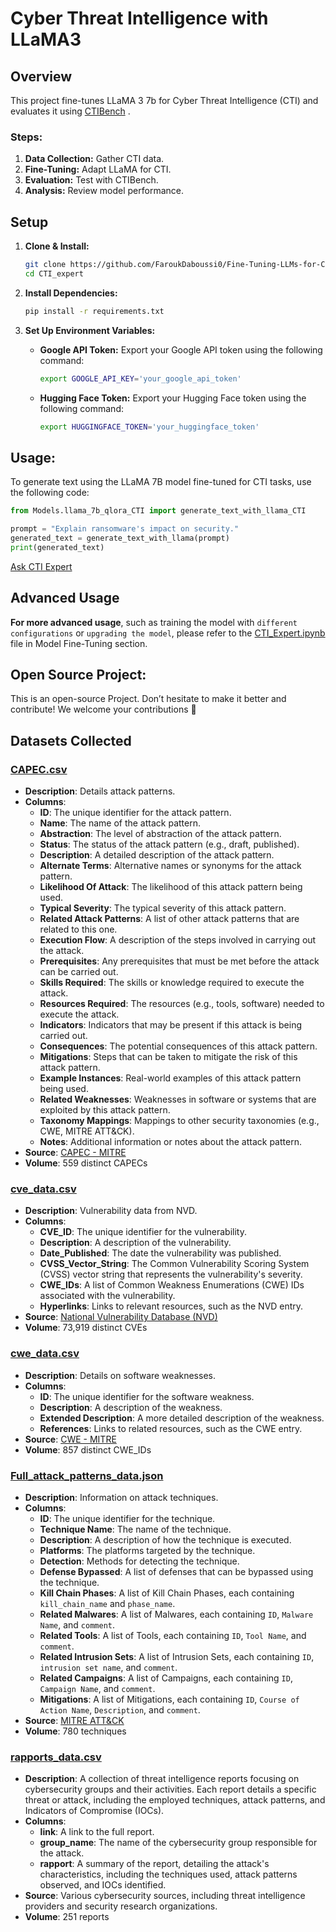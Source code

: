 # Cyber Threat Intelligence with LLaMA3

## Overview
This project fine-tunes LLaMA 3 7b for Cyber Threat Intelligence (CTI) and evaluates it using [CTIBench](CTIBench%20Paper.pdf)
 .

### Steps:
1. **Data Collection:** Gather CTI data.
2. **Fine-Tuning:** Adapt LLaMA for CTI.
3. **Evaluation:** Test with CTIBench.
4. **Analysis:** Review model performance.



## Setup

1. **Clone & Install:**

    ```bash
    git clone https://github.com/FaroukDaboussi0/Fine-Tuning-LLMs-for-Cyber-Threat-Intelligence.git
    cd CTI_expert
    ```

2. **Install Dependencies:**

    ```bash
    pip install -r requirements.txt
    ```

3. **Set Up Environment Variables:**

    - **Google API Token:** Export your Google API token using the following command:

      ```bash
      export GOOGLE_API_KEY='your_google_api_token'
      ```

    - **Hugging Face Token:** Export your Hugging Face token using the following command:

      ```bash
      export HUGGINGFACE_TOKEN='your_huggingface_token'
      ```


## Usage:
To generate text using the LLaMA 7B model fine-tuned for CTI tasks, use the following code:

```python
from Models.llama_7b_qlora_CTI import generate_text_with_llama_CTI

prompt = "Explain ransomware's impact on security."
generated_text = generate_text_with_llama(prompt)
print(generated_text)
```
[Ask CTI Expert](Ask_cti__expert.ipynb)
## Advanced Usage
**For more advanced usage**, such as training the model with `different configurations` or `upgrading the model`, please refer to the [CTI_Expert.ipynb](CTI_Expert.ipynb) file in Model Fine-Tuning section.

## Open Source Project:
This is an open-source Project. Don’t hesitate to make it better and contribute! We welcome your contributions 🚀

## Datasets Collected

### [CAPEC.csv](Data\collected_data\CAPEC.csv)
- **Description**: Details attack patterns.
- **Columns**: 
    - **ID**: The unique identifier for the attack pattern.
    - **Name**: The name of the attack pattern.
    - **Abstraction**: The level of abstraction of the attack pattern.
    - **Status**: The status of the attack pattern (e.g., draft, published).
    - **Description**: A detailed description of the attack pattern.
    - **Alternate Terms**: Alternative names or synonyms for the attack pattern.
    - **Likelihood Of Attack**: The likelihood of this attack pattern being used.
    - **Typical Severity**: The typical severity of this attack pattern.
    - **Related Attack Patterns**: A list of other attack patterns that are related to this one.
    - **Execution Flow**: A description of the steps involved in carrying out the attack.
    - **Prerequisites**: Any prerequisites that must be met before the attack can be carried out.
    - **Skills Required**: The skills or knowledge required to execute the attack.
    - **Resources Required**: The resources (e.g., tools, software) needed to execute the attack.
    - **Indicators**: Indicators that may be present if this attack is being carried out.
    - **Consequences**: The potential consequences of this attack pattern.
    - **Mitigations**: Steps that can be taken to mitigate the risk of this attack pattern.
    - **Example Instances**: Real-world examples of this attack pattern being used.
    - **Related Weaknesses**: Weaknesses in software or systems that are exploited by this attack pattern.
    - **Taxonomy Mappings**: Mappings to other security taxonomies (e.g., CWE, MITRE ATT&CK).
    - **Notes**: Additional information or notes about the attack pattern.
- **Source**: [CAPEC - MITRE](https://capec.mitre.org)
- **Volume**: 559 distinct CAPECs

### [cve_data.csv](Data\collected_data\cve_data.csv)
- **Description**: Vulnerability data from NVD.
- **Columns**:
    - **CVE_ID**: The unique identifier for the vulnerability.
    - **Description**: A description of the vulnerability.
    - **Date_Published**: The date the vulnerability was published.
    - **CVSS_Vector_String**: The Common Vulnerability Scoring System (CVSS) vector string that represents the vulnerability's severity.
    - **CWE_IDs**: A list of Common Weakness Enumerations (CWE) IDs associated with the vulnerability.
    - **Hyperlinks**: Links to relevant resources, such as the NVD entry.
- **Source**: [National Vulnerability Database (NVD)](https://nvd.nist.gov)
- **Volume**: 73,919 distinct CVEs

### [cwe_data.csv](Data\collected_data\cwe_data.csv)
- **Description**: Details on software weaknesses.
- **Columns**:
    - **ID**: The unique identifier for the software weakness.
    - **Description**: A description of the weakness.
    - **Extended Description**: A more detailed description of the weakness.
    - **References**: Links to related resources, such as the CWE entry.
- **Source**: [CWE - MITRE](https://cwe.mitre.org)
- **Volume**: 857 distinct CWE_IDs

### [Full_attack_patterns_data.json](Data\collected_data\Full_attack_patterns_data.json)
- **Description**: Information on attack techniques.
- **Columns**:
    - **ID**: The unique identifier for the technique.
    - **Technique Name**: The name of the technique.
    - **Description**: A description of how the technique is executed.
    - **Platforms**: The platforms targeted by the technique.
    - **Detection**: Methods for detecting the technique.
    - **Defense Bypassed**: A list of defenses that can be bypassed using the technique.
    - **Kill Chain Phases**: A list of Kill Chain Phases, each containing `kill_chain_name` and `phase_name`.
    - **Related Malwares**: A list of Malwares, each containing `ID`, `Malware Name`, and `comment`.
    - **Related Tools**: A list of Tools, each containing `ID`, `Tool Name`, and `comment`.
    - **Related Intrusion Sets**: A list of Intrusion Sets, each containing `ID`, `intrusion set name`, and `comment`.
    - **Related Campaigns**: A list of Campaigns, each containing `ID`, `Campaign Name`, and `comment`.
    - **Mitigations**: A list of Mitigations, each containing `ID`, `Course of Action Name`, `Description`, and `comment`.
- **Source**: [MITRE ATT&CK](https://attack.mitre.org)
- **Volume**: 780 techniques

### [rapports_data.csv](Data\collected_dataapports_data.csv)
- **Description**:  A collection of threat intelligence reports focusing on cybersecurity groups and their activities. Each report details a specific threat or attack, including the employed techniques, attack patterns, and Indicators of Compromise (IOCs). 
- **Columns**:
    - **link**: A link to the full report.
    - **group_name**: The name of the cybersecurity group responsible for the attack.
    - **rapport**: A summary of the report, detailing the attack's characteristics, including the techniques used, attack patterns observed, and IOCs identified. 
- **Source**: Various cybersecurity sources, including threat intelligence providers and security research organizations.
- **Volume**: 251 reports 




